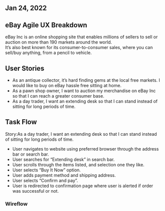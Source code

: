 <h2>Jan 24, 2022</h2>

<section>
<h1>eBay Agile UX Breakdown</h1>


<p>
  eBay Inc is an online shopping site that enables millions of sellers to sell or auction on more than 190 markets around the world.<br>
  It’s also best known for its consumer-to-consumer sales, where you can sell/buy anything, from a pencil to vehicle.</p>
  
  
  </section>
  
  <section>

<h1><strong>User Stories</strong></h1>


<p>
 <ul>
  <li>As an antique collector, it’s hard finding gems at the local free markets. I would like to buy on eBay hassle free sitting at home.</li>
  <li>As a pawn shop owner, I want to auction my merchandise on eBay Inc so that I can reach a greater consumer base.</li>
   <li>As a day trader, I want an extending desk so that I can stand instead of sitting for long periods of time.</li>
 </ul>
    </p>
    
    
 </section>
    
    
 <section>
   
  <h1>Task Flow</h1>
    
  
  <p>
 Story:As a day trader, I want an extending desk so that I can stand instead of sitting for long periods of time.</p>
 
 
 
 
<p>
 <ul>
  <li>User navigates to website using preferred browser through the address bar or search bar. </li>
  <li>User searches for “Extending desk” in search bar.</li>
   <li>User scrolls through the items listed, and selection one they like.</li>
   <li>User selects “Buy It Now” option.</li>
   <li>User adds payment method and shipping address.</li>
   <li>User selects “Confirm and pay”.</li>
   <li>User is redirected to confirmation page where user is alerted if order was successful or not.</li>
   
   
 </ul>
    </p>
      
 
 <section>

  
  <h1>Wireflow<h1>
    
 
<p>
      
   </section>
